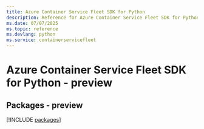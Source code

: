 ```yaml
---
title: Azure Container Service Fleet SDK for Python
description: Reference for Azure Container Service Fleet SDK for Python
ms.date: 07/07/2025
ms.topic: reference
ms.devlang: python
ms.service: containerservicefleet
---
```

# Azure Container Service Fleet SDK for Python - preview
## Packages - preview
[!INCLUDE [packages](container-service-fleet-index.md)]